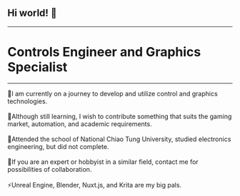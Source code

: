 ## Hi world! 👋



***
# Controls Engineer and Graphics Specialist
***

🌱I am currently on a journey to develop and utilize control and graphics technologies.<br><br>
🌱Although still learning, I wish to contribute something that suits the gaming market, automation, and academic requirements.<br><br>
🤔Attended the school of National Chiao Tung University, studied electronics engineering, but did not complete.<br><br>
👯If you are an expert or hobbyist in a similar field, contact me for possibilities of collaboration.<br><br>
⚡Unreal Engine, Blender, Nuxt.js, and Krita are my big pals.

<!--
**chenhanxue0831/chenhanxue0831** is a ✨ _special_ ✨ repository because its `README.md` (this file) appears on your GitHub profile.

Here are some ideas to get you started:

- 🔭 I’m currently working on ...
- 🌱 I’m currently learning ...
- 👯 I’m looking to collaborate on ...
- 🤔 I’m looking for help with ...
- 💬 Ask me about ...
- 📫 How to reach me: ...
- 😄 Pronouns: ...
- ⚡ Fun fact: ...
-->
